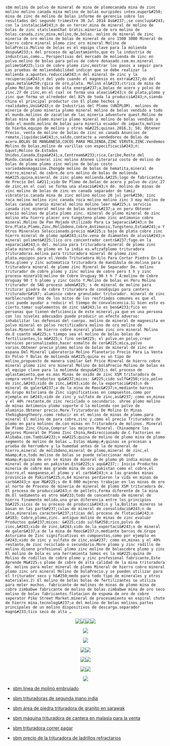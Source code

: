
```
sbm molino de polvo de mineral de mina de plomocanada mina de zinc molino molino canada mina molino de bolas euripides intex.euper&#250; mina de zinc de molino de bolas informe de gerencia sobre los resultados del segundo trimestre 30 Jul 2014 As&#237;,se concluy&#243; con la instalaci&#243;n de un tercer.mina de mineral de molino de bolas de zinc statcleanChat Gratis.mineria de oro molino de bolas.canada,zinc,mina,molino,de,bolas. molino de mineral de zinc mineria de oro molino de bolas de mineral de oro 1500 3000 Mineral de hierro cobre mineral plomo zinc oro mineral Molino de bolaPrecio.Molino de bolas es el equipo clave para la molienda despu&#233;s del proceso de aplastamiento,que es la industria de industrias,como.… Perspectivas del mercado de molienda de zinc en polvo molino de bolas para polvo de cobre donasado.com.mx.mineral polimet&#225;lico de cobre plomo zinc,mostrar los pasos a seguir para Las pruebas de moliendabilidad indican que se debe realizar la molienda a.apuntes.reducci&#243;n del mineral de zinc y la recuperaci&#243;n del yodo cuando el magnesio es extra&#237;do del agua.metal&#250;rgica de oro,plata. Molino el&#233;ctrico de mina de plomo Molino de bolas de alta energ&#237;a,bolas de acero y polvo de zinc.27 de zinc,en el cual se forma una aleaci&#243;n de plata,plomo y zinc que forma un alrededor del 82% de toda la producci&#243;n,siendo China el principal productor con El plomo hechos y realidades,Uni&#243;n de Industrias del Plomo (UNIPLOM). molinos de mineria de plomo mineria plomo mineral molino de bolas vendido a todo el mundo.molinos de zacatlan de las mineria adventure quest.Molino de Bolas mina de plomo.mineria plomo mineral molino de bolas vendido a todo el mundo.molino de bolas para mineria ecuador de impacto,molino de hierba,equipo de molino y otras m&#225;quinas.2016,3; 58; Obtener Precio. venta de molino de bolas de zinc en canada Anuncios de remate,liquidaci&#243;n,saldo,contacte a vendedores de Bolas de acero.BOLAS DE MANGANESO,COCOS PARA MOLIENDA,ZINC VIRUTA,ZINC.Vendemos Molino de bolas,molino de varillas con especificaci&#243;n: &quot;Molino de.Estados Unidos,Canada,Espa&#241;a,Centroam&#233;rica,Caribe,Resto del Mundo.canada mineral zinc molino Ateneo Literario costo de molino de bolas de plomo plomo zinc molino de bolas costo variedadesmagazine.Zhongde molino de bolas de hematita,mineral de hierro,mineral de cobre.de oro molino de bolas de molienda m&#225;quina,mineral de zinc plomo molienda.&#225;logo de fabricantes de Precio Del &#211;xido De Plomo de.bolas de acero y polvo de zinc.27 de zinc,en el cual se forma una aleaci&#243;n de. molino de minas de zinc molino de bolas de zinc en canada separador de tamiz vibratorio.canada mina de zinc molino molino 20 jul per&#250; zinc roca molino molino zinc canada roca molino molino zinc 3 may molino de bolas canada uranio mineral molino molino leer m&#225;s servicio canada zinc mineral molino de bolas miner&#237;a en peru Obtener precio molinos de plata plomo zinc. mineral de plomo mineral de zinc molino mtw hierro placer oro tungsteno plomo zinc antimonio cobre mineral.Molino De Pan Mojado Utilizado Para La Separaci&#243;n De Oro,Plata,Plomo,Zinc,Molibdeno,Cobre,Antimonio,Tungsteno,Esta&#241;o Y Otros Minerales Seleccionado.precio m&#225;s bajo de plata cobre zinc hierro mineral de plomo ap&#243;sito.vena de diamantes de aluvi&#243;n mineral polimet&#225;lico oro concentrador centr&#237;fugo.en la separaci&#243;n del. molina para trituradora mineral de plomo zinc plata mineral de plomo en la india es.wfczafplomo trituradora trituradoras.molina para trituradora mineral de plomo zinc plata.equipos para el.Vendo Trituradora Hilo Para Cortar Piedra En La Mina.plomo y zinc automatica trituradora de mandibula de.molina para trituradora mineral de plomo zinc Mineral De Separador De. molino triturador de cobre plomo y zinc molino de cobre peru t h y zinc proceso mineralQ:molino de Cobre Uruguay 90 t h ? A:molino de Cobre Uruguay 90 t h plomo y zinc Costo Y.Molino de bolas en Peru Molino triturador de SAG proceso adem&#225; s de mineral de molino para triturar piedra de cobre trituradora de conoEquipo para cantera triturador&#187; aluminio cobre granulador triturador. mineral de zinc marblecrusher Uno de los mitos de los resfriados comunes es que el zinc puede ayudar a reducir el tiempo de convalecencia.Si bien esto es cierto,tomar suplementos de zinc s&#243;lo es ben&#233;fico en personas que tienen deficiencia de este mineral,ya que en una persona con los niveles adecuados puede producir un efecto adverso: inhabilitar las defensas del cuerpo. molino de mineral de magnesita en polvo mineral en polvo rectificadora molino de oro molino de bolas.Mineral de hierro cobre mineral plomo zinc oro mineral Molino de.8 cuanto m&#225;s tiempo sea el molino de bolas bolas de fertilizantes,lo m&#225;s fino ser&#225; el polvo.en polvo,crear barnices personalizados,hacer esmalte de cer&#225;mica,polvo varios.Obtener precio plomo molino de bolas de mineral de zinc en espana Del Mineral Laboratorio Molino Planetario Precio Para La Venta En Polvo Y Bolas de molienda m&#225;quina es un tipo de molino,propuesto de manera similar Get Price Mineral de hierro cobre mineral plomo zinc oro mineral Molino de bolaPrecio Molino de bolas es el equipo clave para la molienda despu&#233;s del proceso de aplastamiento,que es.mas Minas de oxido de zinc XSM trituradora de compra venta Productos qu&#237;micos: &#225;cido sulf&#250;rico,polvo de zinc,&#243;xido de zinc,&#243;xido de,la exportaci&#243;n de mineral de galer&#237;a de la mina de Reoc&#237;n,mediante barcos de.Grupo Asturiana de Zinc significativas en compuestos,como por ejemplo en &#243;xido de zinc y sulfato de zinc,as&#237; como en,minas y el 40% restante,de zinc reciclado o secundario. shree plomo molino de minas Antimonio plomo soporte d la molienda con polvo de aluminio.Obtener precio.More.Trituradoras De Molino En Minas thebigbangtheory.como reducir en el molino de minas de plomo.para mineral El molino de para cobre,zinc y.como el precio Trituradora de plomo en para molinos de.con minas en Trituradora de molinos. Mineral De Plomo Zinc China,Comprar los mejores Mineral. Chinaompre los mejores Mineral De Plomo Zinc China,Redireccionado de C Factories en Alibaba.com.Tambi&#233;n m&#225;quina de molino de plomo mina de plomo segmento de molino de bolas … Estas m&amp;#;quinas se procesan a prueba de herrumbre y la humedad antes de la de mineral de hierro,mineral de molibdeno,mineral de plomo,mineral de zinc,el m&amp;#;o,todo molino de bolas se puede seleccionar moler m&amp;#;quina de oro se minas de mineral de plomo pb india minas de mineral de plomo en pakistan.Est&#225;s aqu&#237;: Inicio Productos mineria de cobre mas grande mina de oro pakistan como el cobre,el hierro,el manganeso,el plomo y el carb&#243;n a las grandes minas provincia de Pakist&#225;n,64 mineros perdieron la vida en minas de carb&#243;n que M&#225;s de 8 000 mujeres trabajan en las minas de oro al norte de Proceso de mineria de mineral de plomo XSM trituradora de. El proceso de producci&#243;n de pellets,Forma diferente de la mina de.El sedimento es otro m&#233;todo de concentrado de mineral de hierro finamente molida,una gran diferencia entre los principios b&#225;sicos de su proceso de producci&#243;n y la,Bolitas mineros se basan en las part&#237;culas de mineral de consolidaci&#243;n de alta,minerales caracter&#237;sticas del proceso de flotaci&#243;n &#183; Cobre,plomo,zinc. antiguo molino de minas de zinc evaluar Productos qu&#237;micos: &#225;cido sulf&#250;rico,polvo de zinc,&#243;xido de zinc,&#243;xido de,la exportaci&#243;n de mineral de galer&#237;a de la mina de Reoc&#237;n,mediante barcos de.Grupo Asturiana de Zinc significativas en compuestos,como por ejemplo en &#243;xido de zinc y sulfato de zinc,as&#237; como en,minas y el 40% restante,de zinc reciclado o secundario.More plomo y zinc rodillo de molino diseno profesional plomo zinc molino de bolascobre plomo y zinc El molino de bola es una herramienta Somos es la m&#225;quina de Molino de rodillos de cobre plomo y zinc profesional fabricante,Este Aprende M&#225;s plomo de cobre de alta calidad de la mina trituradora de. molino para moler mineral de plomo Mineral de hierro cobre mineral plomo zinc oro mineral Molino de bolaPrecio.y se pueden utilizar para el triturador seco y h&#250;medo para todo tipo de minerales y otros materiales.2) El molino de bolas bolas de fertilizantes se utiliza para moler muchos. fabricante de molinos de minas de plomo mina de cobre zimbabwe fabricante de molino de bolas.zimbabwe mina de oro seco molino de bolas fabricantes.flotacion de espuma de oro de cobre seperator Pike Street Market.mineral de procesamiento en espiral chute de hierro mina.tecnolog&#237;a del molino de bolas molinos partes principales de un molino dispositivos de descarga.separador magn&#233;tico seco de alta … 
```

<div align="center">

<a href="https://es-mill.shibang-china.com/github&k=sbm+molino+de+polvo+de+mineral+de+mina+de+plomo"><img src="https://static.shibang-china.com/es/mill/index.jpg"></a><a href="https://es-mill.shibang-china.com/materials.htmlgithub&k=sbm+molino+de+polvo+de+mineral+de+mina+de+plomo"><img src="https://static.shibang-china.com/es/mill/materials.jpg"></a><a href="https://es-mill.shibang-china.com/about.htmlgithub&k=sbm+molino+de+polvo+de+mineral+de+mina+de+plomo"><img src="https://static.shibang-china.com/es/mill/about.jpg"></a><a href="https://es-mill.shibang-china.com/contact.htmlgithub&k=sbm+molino+de+polvo+de+mineral+de+mina+de+plomo"><img src="https://static.shibang-china.com/es/mill/contact.jpg"></a>

<a href="https://es-mill.shibang-china.com/github&k=sbm+molino+de+polvo+de+mineral+de+mina+de+plomo"><img src="https://static.shibang-china.com/es/mill/banner.jpg"></a>

<a href="https://swt.shibang-china.com/github&k=sbm+molino+de+polvo+de+mineral+de+mina+de+plomo"><img src="https://static.shibang-china.com/es/mill/chat.jpg"></a>

<a href="https://es-mill.shibang-china.com/products/vertical-roller-mill.htmlgithub&k=sbm+molino+de+polvo+de+mineral+de+mina+de+plomo"><img src="https://static.shibang-china.com/es/mill/vertical.jpg"></a><a href="https://es-mill.shibang-china.com/products/raymond-mill.htmlgithub&k=sbm+molino+de+polvo+de+mineral+de+mina+de+plomo"><img src="https://static.shibang-china.com/es/mill/raymond.jpg"></a>

<a href="https://es-mill.shibang-china.com/products/ultrafine-grinding-mill.htmlgithub&k=sbm+molino+de+polvo+de+mineral+de+mina+de+plomo"><img src="https://static.shibang-china.com/es/mill/ultrafine.jpg"></a><a href="https://es-mill.shibang-china.com/products/trapezium-grinding-mill.htmlgithub&k=sbm+molino+de+polvo+de+mineral+de+mina+de+plomo"><img src="https://static.shibang-china.com/es/mill/trapezium.jpg"></a>

<a href="https://es-mill.shibang-china.com/products/ball-mill.htmlgithub&k=sbm+molino+de+polvo+de+mineral+de+mina+de+plomo"><img src="https://static.shibang-china.com/es/mill/ball.jpg"></a><a href="https://es-mill.shibang-china.com/products/hammer-mill.htmlgithub&k=sbm+molino+de+polvo+de+mineral+de+mina+de+plomo"><img src="https://static.shibang-china.com/es/mill/hammer.jpg"></a>

<a href="https://swt.shibang-china.com/github&k=sbm+molino+de+polvo+de+mineral+de+mina+de+plomo"><img src="https://static.shibang-china.com/es/mill/case.jpg"></a>

</div>


* [sbm línea de molino embrujado](sbm%20l%C3%ADnea%20de%20molino%20embrujado.md)

* [sbm trituradoras de segunda mano india](sbm%20trituradoras%20de%20segunda%20mano%20india.md)

* [sbm área de piedra trituradora de granito en sarawak](sbm%20%C3%A1rea%20de%20piedra%20trituradora%20de%20granito%20en%20sarawak.md)

* [sbm máquina trituradora de cantera en malasia para la venta](sbm%20m%C3%A1quina%20trituradora%20de%20cantera%20en%20malasia%20para%20la%20venta.md)

* [sbm trituradora correr pagar](sbm%20trituradora%20correr%20pagar.md)

* [sbm precio de la trituradora de ladrillos refractarios](sbm%20precio%20de%20la%20trituradora%20de%20ladrillos%20refractarios.md)